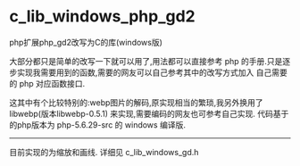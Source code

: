 # c_lib_windows_php_gd2
php扩展php_gd2改写为C的库(windows版)

大部分都只是简单的改写一下就可以用了,用法都可以直接参考 php 的手册.只是逐步实现我需要用到的函数,需要的网友可以自己参考其中的改写方式加入
自己需要的 php 对应函数接口.

这其中有个比较特别的:webp图片的解码,原实现相当的繁琐,我另外换用了 libwebp(版本libwebp-0.5.1) 来实现,需要编码的网友也可参考自己实现.
代码基于的php版本为 php-5.6.29-src 的 windows 编译版.

--------------------------------------------------

目前实现的为缩放和画线. 详细见 c_lib_windows_gd.h
